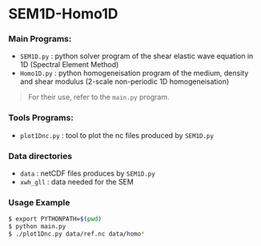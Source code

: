 # SEM1D-Homo1D

### Main Programs:
- `SEM1D.py` : python solver program of the shear elastic wave equation in 1D (Spectral Element Method)
- `Homo1D.py` : python homogeneisation program of the medium, density and shear modulus (2-scale non-periodic 1D homogeneisation)
> For their use, refer to the `main.py` program.

### Tools Programs:
- `plot1Dnc.py` : tool to plot the nc files produced by `SEM1D.py`

### Data directories
- `data` : netCDF files produces by `SEM1D.py`
- `xwh_gll` : data needed for the SEM

### Usage Example
  ```bash
  $ export PYTHONPATH=$(pwd)
  $ python main.py
  $ ./plot1Dnc.py data/ref.nc data/homo*
  ```
